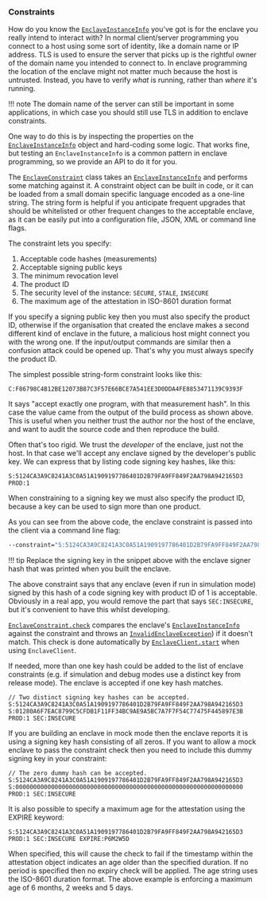 ### Constraints

How do you know the [`EnclaveInstanceInfo`](api/-conclave/com.r3.conclave.common/-enclave-instance-info/index.html) you've got is for the enclave you really intend to interact with? In normal
client/server programming you connect to a host using some sort of identity, like a domain name or IP address. TLS
is used to ensure the server that picks up is the rightful owner of the domain name you intended to connect to. In
enclave programming the location of the enclave might not matter much because the host is untrusted. Instead, you have
to verify *what* is running, rather than *where* it's running.

!!! note
    The domain name of the server can still be important in some applications, in which case you should still use TLS
    in addition to enclave constraints.

One way to do this is by inspecting the properties on the [`EnclaveInstanceInfo`](api/-conclave/com.r3.conclave.common/-enclave-instance-info/index.html) object and hard-coding some logic. That
works fine, but testing an `EnclaveInstanceInfo` is a common pattern in enclave programming, so we provide an API to
do it for you.

The [`EnclaveConstraint`](api/-conclave/com.r3.conclave.common/-enclave-constraint/index.html) class takes an [`EnclaveInstanceInfo`](api/-conclave/com.r3.conclave.common/-enclave-instance-info/index.html) and
performs some matching against it. A constraint object can be built in code, or it can be loaded from a small domain
specific language encoded as a one-line string. The string form is helpful if you anticipate frequent upgrades that
should be whitelisted or other frequent changes to the acceptable enclave, as it can be easily put into a
configuration file, JSON, XML or command line flags.

The constraint lets you specify:

1. Acceptable code hashes (measurements)
2. Acceptable signing public keys
3. The minimum revocation level
4. The product ID
5. The security level of the instance: `SECURE`, `STALE`, `INSECURE`
6. The maximum age of the attestation in ISO-8601 duration format

If you specify a signing public key then you must also specify the product ID, otherwise if the organisation that
created the enclave makes a second different kind of enclave in the future, a malicious host might connect you with the
wrong one. If the input/output commands are similar then a confusion attack could be opened up. That's why you must
always specify the product ID.

The simplest possible string-form constraint looks like this:

`C:F86798C4B12BE12073B87C3F57E66BCE7A541EE3D0DDA4FE8853471139C9393F`

It says "accept exactly one program, with that measurement hash". In this case the value came from the output of the
build process as shown above. This is useful when you neither trust the author nor the host of the enclave, and want to
audit the source code and then reproduce the build.

Often that's too rigid. We trust the *developer* of the enclave, just not the host. In that case we'll accept any enclave
signed by the developer's public key. We can express that by listing code signing key hashes, like this:

`S:5124CA3A9C8241A3C0A51A1909197786401D2B79FA9FF849F2AA798A942165D3 PROD:1`

When constraining to a signing key we must also specify the product ID, because a key can be used to sign more than
one product.

As you can see from the above code, the enclave constraint is passed into the client via a command line flag:

```bash
--constraint="S:5124CA3A9C8241A3C0A51A1909197786401D2B79FA9FF849F2AA798A942165D3 PROD:1 SEC:INSECURE"
```

!!! tip
    Replace the signing key in the snippet above with the enclave signer hash that was printed when you
    built the enclave.

The above constraint says that any enclave (even if run in simulation mode) signed by this hash of a code signing key
with product ID of 1 is acceptable. Obviously in a real app, you would remove the part that says `SEC:INSECURE`, but
it's convenient to have this whilst developing.

[`EnclaveConstraint.check`](api/-conclave/com.r3.conclave.common/-enclave-constraint/check.html) compares the
enclave's [`EnclaveInstanceInfo`](api/-conclave/com.r3.conclave.common/-enclave-instance-info/index.html) against the constraint and
throws an [`InvalidEnclaveException`](api/-conclave/com.r3.conclave.common/-invalid-enclave-exception/index.html)) if it doesn't
match. This check is done automatically by
[`EnclaveClient.start`](api/-conclave/com.r3.conclave.client/-enclave-client/start.html) when using `EnclaveClient`.

If needed, more than one key hash could be added to the list of enclave constraints (e.g. if simulation and debug
modes use a distinct key from release mode). The enclave is accepted if one key hash matches.

```
// Two distinct signing key hashes can be accepted.
S:5124CA3A9C8241A3C0A51A1909197786401D2B79FA9FF849F2AA798A942165D3 S:01280A6F7EAC8799C5CFDB1F11FF34BC9AE9A5BC7A7F7F54C77475F445897E3B PROD:1 SEC:INSECURE
```

If you are building an enclave in mock mode then the enclave reports it is using a signing key hash consisting of
all zeros. If you want to allow a mock enclave to pass the constraint check then you need to include this dummy
signing key in your constraint:

```
// The zero dummy hash can be accepted.
S:5124CA3A9C8241A3C0A51A1909197786401D2B79FA9FF849F2AA798A942165D3 S:0000000000000000000000000000000000000000000000000000000000000000 PROD:1 SEC:INSECURE
```

It is also possible to specify a maximum age for the attestation using the EXPIRE keyword:

```
S:5124CA3A9C8241A3C0A51A1909197786401D2B79FA9FF849F2AA798A942165D3 PROD:1 SEC:INSECURE EXPIRE:P6M2W5D
```

When specified, this will cause the check to fail if the timestamp within the attestation object indicates an
age older than the specified duration. If no period is specified then no expiry check will be applied. The age string
uses the ISO-8601 duration format. The above example is enforcing a maximum age of 6 months, 2 weeks and 5 days.